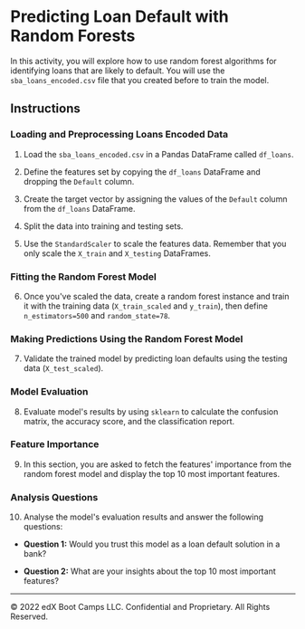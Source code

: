 # Predicting Loan Default with Random Forests

In this activity, you will explore how to use random forest algorithms for identifying loans that are likely to default. You will use the `sba_loans_encoded.csv` file that you created before to train the model.

## Instructions

### Loading and Preprocessing Loans Encoded Data

1. Load the `sba_loans_encoded.csv` in a Pandas DataFrame called `df_loans`.

2. Define the features set by copying the `df_loans` DataFrame and dropping the `Default` column.

3. Create the target vector by assigning the values of the `Default` column from the `df_loans` DataFrame.

4. Split the data into training and testing sets.

5. Use the `StandardScaler` to scale the features data. Remember that you only scale the `X_train` and `X_testing` DataFrames.

### Fitting the Random Forest Model

6. Once you've scaled the data, create a random forest instance and train it with the training data (`X_train_scaled` and `y_train`), then define `n_estimators=500` and `random_state=78`.

### Making Predictions Using the Random Forest Model

7. Validate the trained model by predicting loan defaults using the testing data (`X_test_scaled`).

### Model Evaluation

8. Evaluate model's results by using `sklearn` to calculate the confusion matrix, the accuracy score, and the classification report.

### Feature Importance

9. In this section, you are asked to fetch the features' importance from the random forest model and display the top 10 most important features.

### Analysis Questions

10. Analyse the model's evaluation results and answer the following questions:

* **Question 1:** Would you trust this model as a loan default solution in a bank?

* **Question 2:** What are your insights about the top 10 most important features?

---

© 2022 edX Boot Camps LLC. Confidential and Proprietary. All Rights Reserved.
